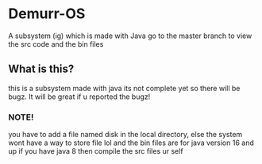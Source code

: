 # Demurr-OS
A subsystem (ig) which is made with Java
go to the master branch to view the src code and the bin files

## What is this?
this is a subsystem made with java its not complete yet so there will be bugz. It will be great if u reported the bugz!

### NOTE!
you have to add a file named disk in the local directory, else the system wont have a way to store file lol
and the bin files are for java version 16 and up if you have java 8 then compile the src files ur self
